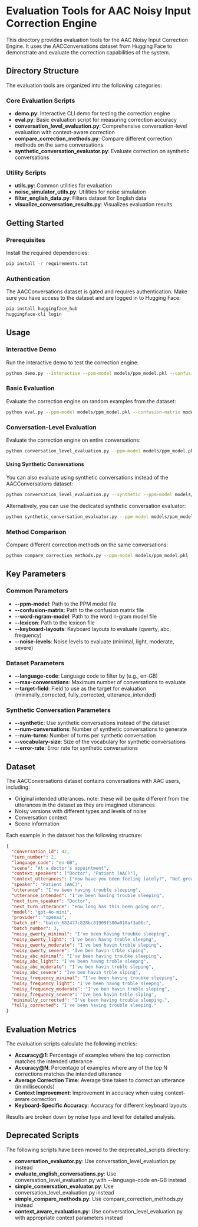 # Evaluation Tools for AAC Noisy Input Correction Engine

This directory provides evaluation tools for the AAC Noisy Input Correction Engine. It uses the AACConversations dataset from Hugging Face to demonstrate and evaluate the correction capabilities of the system.

## Directory Structure

The evaluation tools are organized into the following categories:

### Core Evaluation Scripts

- **demo.py**: Interactive CLI demo for testing the correction engine
- **eval.py**: Basic evaluation script for measuring correction accuracy
- **conversation_level_evaluation.py**: Comprehensive conversation-level evaluation with context-aware correction
- **compare_correction_methods.py**: Compare different correction methods on the same conversations
- **synthetic_conversation_evaluator.py**: Evaluate correction on synthetic conversations

### Utility Scripts

- **utils.py**: Common utilities for evaluation
- **noise_simulator_utils.py**: Utilities for noise simulation
- **filter_english_data.py**: Filters dataset for English data
- **visualize_conversation_results.py**: Visualizes evaluation results

## Getting Started

### Prerequisites

Install the required dependencies:

```bash
pip install -r requirements.txt
```

### Authentication

The AACConversations dataset is gated and requires authentication. Make sure you have access to the dataset and are logged in to Hugging Face:

```bash
pip install huggingface_hub
huggingface-cli login
```

## Usage

### Interactive Demo

Run the interactive demo to test the correction engine:

```bash
python demo.py --interactive --ppm-model models/ppm_model.pkl --confusion-matrix models/confusion_matrix.json --word-ngram-model models/word_ngram_model.pkl --lexicon data/wordlist.txt
```

### Basic Evaluation

Evaluate the correction engine on random examples from the dataset:

```bash
python eval.py --ppm-model models/ppm_model.pkl --confusion-matrix models/confusion_matrix.json --lexicon data/wordlist.txt --output eval_results.json
```

### Conversation-Level Evaluation

Evaluate the correction engine on entire conversations:

```bash
python conversation_level_evaluation.py --ppm-model models/ppm_model.pkl --confusion-matrix models/confusion_matrix.json --word-ngram-model models/word_ngram_model.pkl --lexicon data/wordlist.txt --keyboard-layouts qwerty --noise-levels minimal
```

#### Using Synthetic Conversations

You can also evaluate using synthetic conversations instead of the AACConversations dataset:

```bash
python conversation_level_evaluation.py --synthetic --ppm-model models/ppm_model.pkl --confusion-matrix models/confusion_matrix.json --word-ngram-model models/word_ngram_model.pkl --lexicon data/wordlist.txt --num-conversations 5 --num-turns 10 --error-rate 0.2
```

Alternatively, you can use the dedicated synthetic conversation evaluator:

```bash
python synthetic_conversation_evaluator.py --ppm-model models/ppm_model.pkl --confusion-matrix models/confusion_matrix.json --word-ngram-model models/word_ngram_model.pkl --lexicon data/wordlist.txt --num-conversations 5 --num-turns 10 --error-rate 0.2
```

### Method Comparison

Compare different correction methods on the same conversations:

```bash
python compare_correction_methods.py --ppm-model models/ppm_model.pkl --confusion-matrix models/confusion_matrix.json --word-ngram-model models/word_ngram_model.pkl --lexicon data/wordlist.txt --methods baseline context-aware keyboard-specific combined
```

## Key Parameters

### Common Parameters
- **--ppm-model**: Path to the PPM model file
- **--confusion-matrix**: Path to the confusion matrix file
- **--word-ngram-model**: Path to the word n-gram model file
- **--lexicon**: Path to the lexicon file
- **--keyboard-layouts**: Keyboard layouts to evaluate (qwerty, abc, frequency)
- **--noise-levels**: Noise levels to evaluate (minimal, light, moderate, severe)

### Dataset Parameters
- **--language-code**: Language code to filter by (e.g., en-GB)
- **--max-conversations**: Maximum number of conversations to evaluate
- **--target-field**: Field to use as the target for evaluation (minimally_corrected, fully_corrected, utterance_intended)

### Synthetic Conversation Parameters
- **--synthetic**: Use synthetic conversations instead of the dataset
- **--num-conversations**: Number of synthetic conversations to generate
- **--num-turns**: Number of turns per synthetic conversation
- **--vocabulary-size**: Size of the vocabulary for synthetic conversations
- **--error-rate**: Error rate for synthetic conversations

## Dataset

The AACConversations dataset contains conversations with AAC users, including:

- Original intended utterances. note: these will be quite different from the utterances in the dataset as they are imagined utterances
- Noisy versions with different types and levels of noise
- Conversation context
- Scene information

Each example in the dataset has the following structure:

```json
{
  "conversation_id": 42,
  "turn_number": 2,
  "language_code": "en-GB",
  "scene": "At a doctor's appointment",
  "context_speakers": ["Doctor", "Patient (AAC)"],
  "context_utterances": ["How have you been feeling lately?", "Not great"],
  "speaker": "Patient (AAC)",
  "utterance": "I've been having trouble sleeping",
  "utterance_intended": "I've been having trouble sleeping",
  "next_turn_speaker": "Doctor",
  "next_turn_utterance": "How long has this been going on?",
  "model": "gpt-4o-mini",
  "provider": "openai",
  "batch_id": "batch_682477c828bc81909f580a018af3a06c",
  "batch_number": 3,
  "noisy_qwerty_minimal": "I've been having troubke sleeping",
  "noisy_qwerty_light": "I've been havng troble sleepng",
  "noisy_qwerty_moderate": "I've ben havin troble sleping",
  "noisy_qwerty_severe": "Ive ben havin trble slping",
  "noisy_abc_minimal": "I've been having troubke sleeping",
  "noisy_abc_light": "I've been havng troble sleepng",
  "noisy_abc_moderate": "I've ben havin troble sleping",
  "noisy_abc_severe": "Ive ben havin trble slping",
  "noisy_frequency_minimal": "I've been having troubke sleeping",
  "noisy_frequency_light": "I've been havng troble sleepng",
  "noisy_frequency_moderate": "I've ben havin troble sleping",
  "noisy_frequency_severe": "Ive ben havin trble slping",
  "minimally_corrected": "I've been having trouble sleeping.",
  "fully_corrected": "I've been having trouble sleeping."
}
```

## Evaluation Metrics

The evaluation scripts calculate the following metrics:

- **Accuracy@1**: Percentage of examples where the top correction matches the intended utterance
- **Accuracy@N**: Percentage of examples where any of the top N corrections matches the intended utterance
- **Average Correction Time**: Average time taken to correct an utterance (in milliseconds)
- **Context Improvement**: Improvement in accuracy when using context-aware correction
- **Keyboard-Specific Accuracy**: Accuracy for different keyboard layouts

Results are broken down by noise type and level for detailed analysis.

## Deprecated Scripts

The following scripts have been moved to the deprecated_scripts directory:

- **conversation_evaluator.py**: Use conversation_level_evaluation.py instead
- **evaluate_english_conversations.py**: Use conversation_level_evaluation.py with --language-code en-GB instead
- **simple_conversation_evaluator.py**: Use conversation_level_evaluation.py instead
- **simple_compare_methods.py**: Use compare_correction_methods.py instead
- **context_aware_evaluation.py**: Use conversation_level_evaluation.py with appropriate context parameters instead
